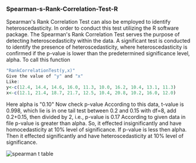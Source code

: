 ### Spearman-s-Rank-Correlation-Test-R
Spearman's Rank Correlation Test can also be employed to identify heteroscedasticity. In order to conduct this test utilizing the R software package.
The Spearman's Rank Correlation Test serves the purpose of detecting heteroscedasticity within the data.
A significant test is conducted to identify the presence of heteroscedasticity, where heteroscedasticity is confirmed if the p-value is lower than the predetermined significance level, alpha.
To call this function
```R
"RankCorrelationTest(y,x)"
Give the value of "y" and "x"
Like:
y<-c(12.4, 14.4, 14.6, 16.0, 11.3, 10.0, 16.2, 10.4, 13.1, 11.3)
x<-c(12.1, 21.4, 18.7, 21.7, 12.5, 10.4, 20.8, 10.2, 16.0, 12.0)
```
Here alpha is "0.10"
Now check p-value
According to this data, t-value is 0.998, which lie is in one tail test between 0.2 and 0.15 with df=8, add 0.2+0.15, then divided by 2, i.e., p-value is 0.17
According to given data in file p-value is greater than alpha.
So, it effected insignificantly and have homocedasticity at 10% level of significance.
If p-value is less then alpha. Then it effected significantly and have heteroscedasticity at 10% level of significance.

![spearman t table](https://github.com/UMMY87/Spearman-s-Rank-Correlation-Test-R/assets/117314436/8816436a-6a52-4483-b24e-4ea91495bdac)
